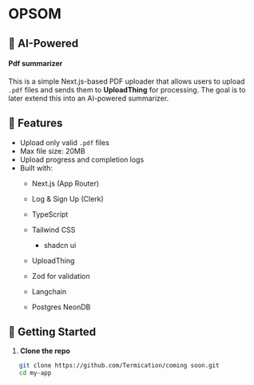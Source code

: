 # OPSOM
## 📄 AI-Powered

#### Pdf summarizer

This is a simple Next.js-based PDF uploader that allows users to upload `.pdf` files and sends them to **UploadThing** for processing. The goal is to later extend this into an AI-powered summarizer.

## 🔧 Features

- Upload only valid `.pdf` files
- Max file size: 20MB
- Upload progress and completion logs
- Built with:
  - Next.js (App Router)
  - Log & Sign Up (Clerk)
  - TypeScript
  - Tailwind CSS
      - shadcn ui

  - UploadThing
  - Zod for validation
  - Langchain
  - Postgres NeonDB



## 🚀 Getting Started

1. **Clone the repo**

```bash
   git clone https://github.com/Termication/coming soon.git
   cd my-app
```
